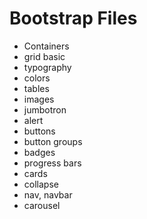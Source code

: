 # Bootstrap Files

- Containers
- grid basic
- typography
- colors
- tables
- images
- jumbotron
- alert
- buttons
- button groups
- badges
- progress bars
- cards
- collapse
- nav, navbar
- carousel